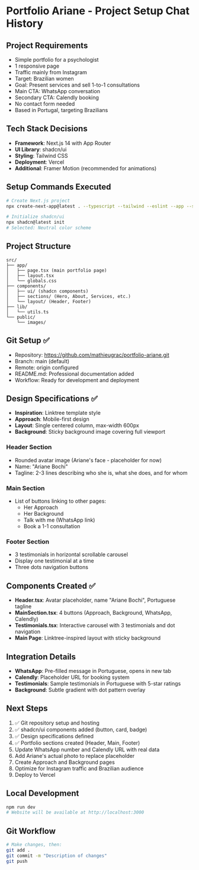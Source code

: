 # Portfolio Ariane - Project Setup Chat History

## Project Requirements
- Simple portfolio for a psychologist
- 1 responsive page
- Traffic mainly from Instagram
- Target: Brazilian women
- Goal: Present services and sell 1-to-1 consultations
- Main CTA: WhatsApp conversation
- Secondary CTA: Calendly booking
- No contact form needed
- Based in Portugal, targeting Brazilians

## Tech Stack Decisions
- **Framework**: Next.js 14 with App Router
- **UI Library**: shadcn/ui
- **Styling**: Tailwind CSS
- **Deployment**: Vercel
- **Additional**: Framer Motion (recommended for animations)

## Setup Commands Executed
```bash
# Create Next.js project
npx create-next-app@latest . --typescript --tailwind --eslint --app --src-dir --import-alias "@/*" --yes

# Initialize shadcn/ui
npx shadcn@latest init
# Selected: Neutral color scheme
```

## Project Structure
```
src/
├── app/
│   ├── page.tsx (main portfolio page)
│   ├── layout.tsx
│   └── globals.css
├── components/
│   ├── ui/ (shadcn components)
│   ├── sections/ (Hero, About, Services, etc.)
│   └── layout/ (Header, Footer)
├── lib/
│   └── utils.ts
└── public/
    └── images/
```

## Git Setup ✅
- Repository: https://github.com/mathieugrac/portfolio-ariane.git
- Branch: main (default)
- Remote: origin configured
- README.md: Professional documentation added
- Workflow: Ready for development and deployment

## Design Specifications ✅
- **Inspiration**: Linktree template style
- **Approach**: Mobile-first design
- **Layout**: Single centered column, max-width 600px
- **Background**: Sticky background image covering full viewport

### Header Section
- Rounded avatar image (Ariane's face - placeholder for now)
- Name: "Ariane Bochi"
- Tagline: 2-3 lines describing who she is, what she does, and for whom

### Main Section
- List of buttons linking to other pages:
  - Her Approach
  - Her Background
  - Talk with me (WhatsApp link)
  - Book a 1-1 consultation

### Footer Section
- 3 testimonials in horizontal scrollable carousel
- Display one testimonial at a time
- Three dots navigation buttons

## Components Created ✅
- **Header.tsx**: Avatar placeholder, name "Ariane Bochi", Portuguese tagline
- **MainSection.tsx**: 4 buttons (Approach, Background, WhatsApp, Calendly)
- **Testimonials.tsx**: Interactive carousel with 3 testimonials and dot navigation
- **Main Page**: Linktree-inspired layout with sticky background

## Integration Details
- **WhatsApp**: Pre-filled message in Portuguese, opens in new tab
- **Calendly**: Placeholder URL for booking system
- **Testimonials**: Sample testimonials in Portuguese with 5-star ratings
- **Background**: Subtle gradient with dot pattern overlay

## Next Steps
1. ✅ Git repository setup and hosting
2. ✅ shadcn/ui components added (button, card, badge)
3. ✅ Design specifications defined
4. ✅ Portfolio sections created (Header, Main, Footer)
5. Update WhatsApp number and Calendly URL with real data
6. Add Ariane's actual photo to replace placeholder
7. Create Approach and Background pages
8. Optimize for Instagram traffic and Brazilian audience
9. Deploy to Vercel

## Local Development
```bash
npm run dev
# Website will be available at http://localhost:3000
```

## Git Workflow
```bash
# Make changes, then:
git add .
git commit -m "Description of changes"
git push
``` 
